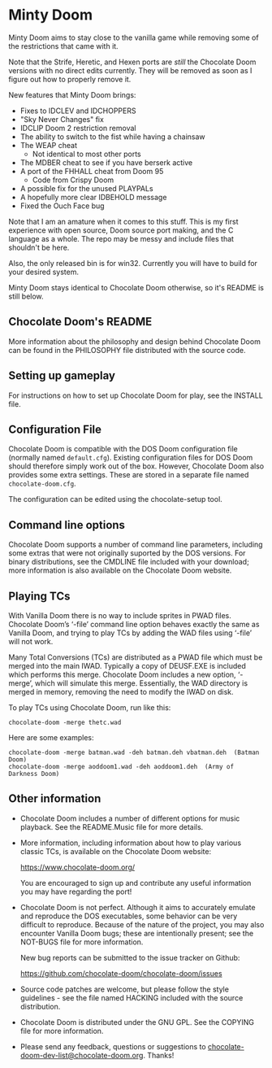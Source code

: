 # Minty Doom

Minty Doom aims to stay close to the vanilla game while removing some of the
restrictions that came with it.

Note that the Strife, Heretic, and Hexen ports are *still* the Chocolate Doom versions 
with no direct edits currently. They will be removed as soon as I figure
out how to properly remove it.

New features that Minty Doom brings:
* Fixes to IDCLEV and IDCHOPPERS
* "Sky Never Changes" fix
* IDCLIP Doom 2 restriction removal
* The ability to switch to the fist while having a chainsaw
* The WEAP cheat
   * Not identical to most other ports
* The MDBER cheat to see if you have berserk active
* A port of the FHHALL cheat from Doom 95
   * Code from Crispy Doom
* A possible fix for the unused PLAYPALs
* A hopefully more clear IDBEHOLD message
* Fixed the Ouch Face bug

Note that I am an amature when it comes to this stuff. This is
my first experience with open source, Doom source port making,
and the C language as a whole. The repo may be messy and include files
that shouldn't be here.

Also, the only released bin is for win32. Currently you will have to build for your desired system.

Minty Doom stays identical to Chocolate Doom otherwise, so it's
README is still below.

## Chocolate Doom's README

More information about the philosophy and design behind Chocolate Doom
can be found in the PHILOSOPHY file distributed with the source code.

## Setting up gameplay

For instructions on how to set up Chocolate Doom for play, see the
INSTALL file.

## Configuration File

Chocolate Doom is compatible with the DOS Doom configuration file
(normally named `default.cfg`). Existing configuration files for DOS
Doom should therefore simply work out of the box. However, Chocolate
Doom also provides some extra settings. These are stored in a
separate file named `chocolate-doom.cfg`.

The configuration can be edited using the chocolate-setup tool.

## Command line options

Chocolate Doom supports a number of command line parameters, including
some extras that were not originally suported by the DOS versions. For
binary distributions, see the CMDLINE file included with your
download; more information is also available on the Chocolate Doom
website.

## Playing TCs

With Vanilla Doom there is no way to include sprites in PWAD files.
Chocolate Doom’s ‘-file’ command line option behaves exactly the same
as Vanilla Doom, and trying to play TCs by adding the WAD files using
‘-file’ will not work.

Many Total Conversions (TCs) are distributed as a PWAD file which must
be merged into the main IWAD. Typically a copy of DEUSF.EXE is
included which performs this merge. Chocolate Doom includes a new
option, ‘-merge’, which will simulate this merge. Essentially, the
WAD directory is merged in memory, removing the need to modify the
IWAD on disk.

To play TCs using Chocolate Doom, run like this:

```
chocolate-doom -merge thetc.wad
```

Here are some examples:

```
chocolate-doom -merge batman.wad -deh batman.deh vbatman.deh  (Batman Doom)
chocolate-doom -merge aoddoom1.wad -deh aoddoom1.deh  (Army of Darkness Doom)
```

## Other information

 * Chocolate Doom includes a number of different options for music
   playback. See the README.Music file for more details.

 * More information, including information about how to play various
   classic TCs, is available on the Chocolate Doom website:

     https://www.chocolate-doom.org/

   You are encouraged to sign up and contribute any useful information
   you may have regarding the port!

 * Chocolate Doom is not perfect. Although it aims to accurately
   emulate and reproduce the DOS executables, some behavior can be very
   difficult to reproduce. Because of the nature of the project, you
   may also encounter Vanilla Doom bugs; these are intentionally
   present; see the NOT-BUGS file for more information.

   New bug reports can be submitted to the issue tracker on Github:

     https://github.com/chocolate-doom/chocolate-doom/issues

 * Source code patches are welcome, but please follow the style
   guidelines - see the file named HACKING included with the source
   distribution.

 * Chocolate Doom is distributed under the GNU GPL. See the COPYING
   file for more information.

 * Please send any feedback, questions or suggestions to
   chocolate-doom-dev-list@chocolate-doom.org. Thanks!
